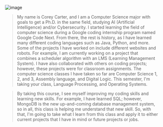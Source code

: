 ![image](https://github.com/NPcarterc8/WSPCN/assets/112890610/64e7823d-ca33-492b-a0cc-2a985aaedb94)
    
>    My name is Corey Carter, and I am a Computer Science major with goals to get a Ph.D. in the same field, studying AI (Artificial Intelligence) and/or Cybersecurity. I started learning the field of computer science during a Google coding internship program named Google Code Next. From there, the rest is history, as I have learned many different coding languages such as Java, Python, and more. Some of the projects I have worked on include different websites and robots. For example, I am currently working on a project that combines a scheduler algorithm with an LMS (Learning Management System). I have also collaborated with others on coding projects; however, these projects were for classroom assignments. The computer science classes I have taken so far are Computer Science 1, 2, and 3, Assembly language, and Digital Logic. This semester, I'm taking your class, Language Processing, and Operating Systems.
    
>    By taking this course, I see myself improving my coding skills and learning new skills. For example, I have learned SQL; however, MongoDB is the new up-and-coming database management system, so in all, this class is helping me understand that new skill. So, with that, I'm going to take what I learn from this class and apply it to either current projects that I have in mind or future projects or jobs.


